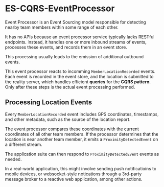 #  ES-CQRS-EventProcessor
Event Processor is an Event Sourcing model responsible for detecting nearby team members within some range of each other.

It has no APIs because an event processor service typically lacks RESTful endpoints. 
Instead, it handles one or more inbound streams of events, processes these events, and records them in an event store. 

This processing usually leads to the emission of additional outbound events.

This event processor reacts to incomming `MemberLocationRecorded` events. Each event is recorded in the event store, and the location is submitted to the reality server, which handles efficient **queries** for the **CQRS pattern**. 
Only after these steps is the actual event processing performed.


## Processing Location Events
Every `MemberLocationRecorded` event includes GPS coordinates, timestamps, and other metadata, such as the source of the location report.

The event processor compares these coordinates with the current coordinates of all other team members. If the processor determines that the location is near another team member, it emits a `ProximityDetectedEvent` on a different stream.

The application suite can then respond to `ProximityDetectedEvent` events as needed. 

In a real-world application, this might involve sending push notificatioins to mobile devices, or websocket-style notications through a 3rd-party message broker to a reactive web application, among other actions.
